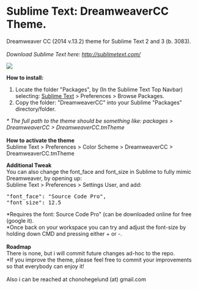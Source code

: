 Sublime Text: DreamweaverCC Theme.
==================================

Dreamweaver CC (2014 v.13.2) theme for Sublime Text 2 and 3 (b. 3083).<br>
<br>
<i>Download Sublime Text here: <a href="http://sublimetext.com/" target="_blank">http://sublimetext.com/</a></i>


<img src="https://github.com/chonohegelund/Sublime-Text-Theme-DreamweaverCC/blob/master/screenshot.jpg?raw=true">

<strong>How to install:</strong><br>
<ol>
	<li>Locate the folder "Packages", by (In the Sublime Text Top Navbar) selecting: <u>Sublime Text</u> > Preferences > Browse Packages.</li>
	<li>Copy the folder: "DreamweaverCC" into your Sublime "Packages" directory/folder.</li>
</ol>
<i>* The full path to the theme should be something like: packages > DreamweaverCC > DreamweaverCC.tmTheme</i>
<br>
<br>
<strong>How to activate the theme</strong><br>
Sublime Text > Preferences > Color Scheme > DreamweaverCC > DreamweaverCC.tmTheme

<strong>Additional Tweak</strong><br>
You can also change the font_face and font_size in Sublime to fully mimic Dreamweaver, by opening up:<br>
Sublime Text > Preferences > Settings User, and add:
<pre>
"font_face": "Source Code Pro",
"font_size": 12.5
</pre>
*Requires the font: Source Code Pro" (can be downloaded online for free (google it).<br>
*Once back on your workspace you can try and adjust the font-size by holding down CMD and pressing either + or -.
<br>
<br>
<strong>Roadmap</strong><br>
There is none, but i will commit future changes ad-hoc to the repo.<br>
*If you improve the theme, please feel free to commit your improvements so that everybody can enjoy it!
<br>
<br>
Also i can be reached at chonohegelund (at) gmail.com
<br>
<br>
